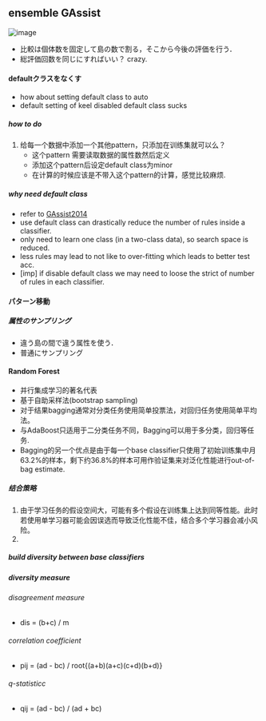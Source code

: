 ## ensemble GAssist
![image](https://cdn.someecards.com/someecards/usercards/1331054374953_8341913.png)

- 比較は個体数を固定して島の数で割る，そこから今後の評価を行う．
- 総評価回数を同じにすればいい？ crazy.

#### defaultクラスをなくす
- how about setting default class to auto
- default setting of keel disabled default class sucks

##### how to do
1. 给每一个数据中添加一个其他pattern，只添加在训练集就可以么？
    - 这个pattern 需要读取数据的属性数然后定义
    - 添加这个pattern后设定default class为minor
    - 在计算的时候应该是不带入这个pattern的计算，感觉比较麻烦.

##### why need default class
- refer to [GAssist2014](http://ico2s.org/data/papers/Bacardit2004.pdf) 
- use default class can drastically reduce the number of rules inside a classifier.
- only need to learn one class (in a two-class data), so search space is reduced.
- less rules may lead to not like to over-fitting which leads to better test acc.
- [imp] if disable default class we may need to loose the strict of number of rules in each classifier.

#### パターン移動
##### 属性のサンプリング

- 違う島の間で違う属性を使う．
- 普通にサンプリング

#### Random Forest
- 并行集成学习的著名代表
- 基于自助采样法(bootstrap sampling)
- 对于结果bagging通常对分类任务使用简单投票法，对回归任务使用简单平均法。
- 与AdaBoost只适用于二分类任务不同，Bagging可以用于多分类，回归等任务.
- Bagging的另一个优点是由于每一个base classifier只使用了初始训练集中月63.2%的样本，剩下约36.8%的样本可用作验证集来对泛化性能进行out-of-bag estimate.

##### 结合策略
1. 由于学习任务的假设空间大，可能有多个假设在训练集上达到同等性能。此时若使用单学习器可能会因误选而导致泛化性能不佳，结合多个学习器会减小风险。
2. 

##### build diversity between base classifiers


##### diversity measure


###### disagreement measure
- dis = (b+c) / m

###### correlation coefficient
- pij = (ad - bc) / root{(a+b)(a+c)(c+d)(b+d)}

###### q-statisticc
- qij = (ad - bc) / (ad + bc)
